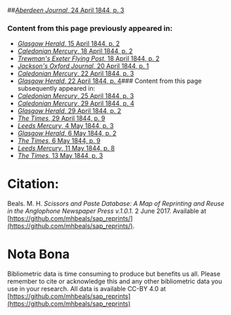 ##[*Aberdeen Journal*, 24 April 1844, p. 3](https://mhbeals.github.io/sap_html/Aberdeen-Journal/Aberdeen-Journal-24-April-1844-p-3)

### Content from this page previously appeared in:
+ [*Glasgow Herald*, 15 April 1844, p. 2](https://mhbeals.github.io/sap_html/Glasgow-Herald/Glasgow-Herald-15-April-1844-p-2)
+ [*Caledonian Mercury*, 18 April 1844, p. 2](https://mhbeals.github.io/sap_html/Caledonian-Mercury/Caledonian-Mercury-18-April-1844-p-2)
+ [*Trewman's Exeter Flying Post*, 18 April 1844, p. 2](https://mhbeals.github.io/sap_html/Trewman's-Exeter-Flying-Post/Trewman's-Exeter-Flying-Post-18-April-1844-p-2)
+ [*Jackson's Oxford Journal*, 20 April 1844, p. 1](https://mhbeals.github.io/sap_html/Jackson's-Oxford-Journal/Jackson's-Oxford-Journal-20-April-1844-p-1)
+ [*Caledonian Mercury*, 22 April 1844, p. 3](https://mhbeals.github.io/sap_html/Caledonian-Mercury/Caledonian-Mercury-22-April-1844-p-3)
+ [*Glasgow Herald*, 22 April 1844, p. 4](https://mhbeals.github.io/sap_html/Glasgow-Herald/Glasgow-Herald-22-April-1844-p-4)### Content from this page subsequently appeared in:
+ [*Caledonian Mercury*, 25 April 1844, p. 3](https://mhbeals.github.io/sap_html/Caledonian-Mercury/Caledonian-Mercury-25-April-1844-p-3)
+ [*Caledonian Mercury*, 29 April 1844, p. 4](https://mhbeals.github.io/sap_html/Caledonian-Mercury/Caledonian-Mercury-29-April-1844-p-4)
+ [*Glasgow Herald*, 29 April 1844, p. 2](https://mhbeals.github.io/sap_html/Glasgow-Herald/Glasgow-Herald-29-April-1844-p-2)
+ [*The Times*, 29 April 1844, p. 9](https://mhbeals.github.io/sap_html/The-Times/The-Times-29-April-1844-p-9)
+ [*Leeds Mercury*, 4 May 1844, p. 3](https://mhbeals.github.io/sap_html/Leeds-Mercury/Leeds-Mercury-4-May-1844-p-3)
+ [*Glasgow Herald*, 6 May 1844, p. 2](https://mhbeals.github.io/sap_html/Glasgow-Herald/Glasgow-Herald-6-May-1844-p-2)
+ [*The Times*, 6 May 1844, p. 9](https://mhbeals.github.io/sap_html/The-Times/The-Times-6-May-1844-p-9)
+ [*Leeds Mercury*, 11 May 1844, p. 8](https://mhbeals.github.io/sap_html/Leeds-Mercury/Leeds-Mercury-11-May-1844-p-8)
+ [*The Times*, 13 May 1844, p. 3](https://mhbeals.github.io/sap_html/The-Times/The-Times-13-May-1844-p-3)
                    
# Citation: 

Beals. M. H. *Scissors and Paste Database: A Map of Reprinting and Reuse in the Anglophone Newspaper Press v.1.0.1.* 2 June 2017. Available at [https://github.com/mhbeals/sap_reprints/](https://github.com/mhbeals/sap_reprints/). 
                    
# Nota Bona

Bibliometric data is time consuming to produce but benefits us all. Please remember to cite or acknowledge this and any other bibliometric data you use in your research. All data is available CC-BY 4.0 at [https://github.com/mhbeals/sap_reprints](https://github.com/mhbeals/sap_reprints)